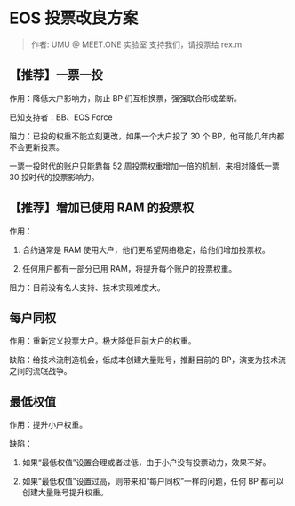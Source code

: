 # EOS 投票改良方案

> 作者: UMU @ MEET.ONE 实验室
> 支持我们，请投票给 rex.m

## 【推荐】一票一投

作用：降低大户影响力，防止 BP 们互相换票，强强联合形成垄断。

已知支持者：BB、EOS Force

阻力：已投的权重不能立刻更改，如果一个大户投了 30 个 BP，他可能几年内都不会更新投票。

一票一投时代的账户只能靠每 52 周投票权重增加一倍的机制，来相对降低一票 30 投时代的投票影响力。

## 【推荐】增加已使用 RAM 的投票权

作用：

1. 合约通常是 RAM 使用大户，他们更希望网络稳定，给他们增加投票权。

2. 任何用户都有一部分已用 RAM，将提升每个账户的投票权重。

阻力：目前没有名人支持、技术实现难度大。

## 每户同权

作用：重新定义投票大户。极大降低目前大户的权重。

缺陷：给技术流制造机会，低成本创建大量账号，推翻目前的 BP，演变为技术流之间的流氓战争。

## 最低权值

作用：提升小户权重。

缺陷：

1. 如果“最低权值”设置合理或者过低，由于小户没有投票动力，效果不好。

2. 如果“最低权值”设置过高，则带来和“每户同权”一样的问题，任何 BP 都可以创建大量账号提升权重。
